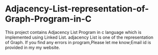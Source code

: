 # Adjacency-List-representation-of-Graph-Program-in-C
This project contains Adjacency List Program in c language which is implemented using Linked List. adjacency List is one of the representation of Graph. If you find any errors in program,Please let me know;Email id is provided in my my website.
